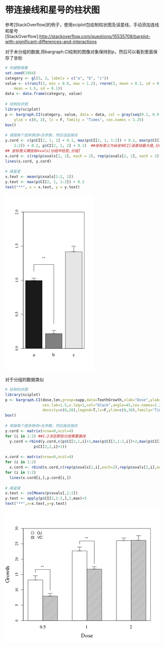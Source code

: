 带连接线和星号的柱状图
========================================================
参考[StackOverflow]的例子，使用sciplot包绘制柱状图及误差线，手动添加连线和星号
[StackOverflow]:http://stackoverflow.com/questions/15535708/barplot-with-significant-differences-and-interactions

对于未分组的数据,将bargraph.CI绘制的图像对象保持到p，然后可以看到里面保存了坐标


```r
# 构建数据集
set.seed(1984)
category <- gl(3, 3, labels = c("a", "b", "c"))
value <- c(runif(3, min = 0.8, max = 1.2), rnorm(3, mean = 0.2, sd = 0.1), rnorm(3, 
    mean = 1.5, sd = 0.1))
data <- data.frame(category, value)

# 绘制柱状图
library(sciplot)
p <- bargraph.CI(category, value, data = data, col = gray(seq(0.1, 0.9, length = 3)), 
    ylim = c(0, 2), lc = F, family = "Times", cex.names = 1.25)
box()

# 根据每个图来微调+后参数，然后话连接线
y.cord <- c(p$CI[2, 1, 1] + 0.1, max(p$CI[2, 1, 1:2]) + 0.2, max(p$CI[2, 1, 
    1:2]) + 0.2, p$CI[2, 1, 2] + 0.1)  ##坐标意义为纵坐标CI[误差线最大值,分组中柱型，分组]
## 坐标意义横坐标xvals[分组中柱型,分组]
x.cord <- c(rep(p$xvals[1, 1], each = 2), rep(p$xvals[2, 1], each = 2))
lines(x.cord, y.cord)

# 画星星
x.text <- mean(p$xvals[1:2, 1])
y.text <- max(p$CI[2, 1, 1:2]) + 0.3
text("**", x = x.text, y = y.text)
```

![plot of chunk unnamed-chunk-1](figure/unnamed-chunk-1.png) 


对于分组的数据类似


```r
# 绘制柱状图
library(sciplot)
p <- bargraph.CI(dose,len,group=supp,data=ToothGrowth,xlab="Dose",ylab="Growth",
                 cex.lab=1.5,x.leg=1,col="black",angle=45,cex.names=1.25,
                 density=c(0,20),legend=T,lc=F,ylim=c(0,30),family="Times")
box()

# 根据每个图来微调+后参数，然后画连接线
y.cord <- matrix(nrow=0,ncol=4)
for (i in 1:2) ##1:2决定那些分组需要画线
  y.cord <-rbind(y.cord,c(p$CI[2,1,i]+1,max(p$CI[2,1:2,i])+2,max(p$CI[2,1:2,i])+2,
             p$CI[2,2,i]+1))

x.cord <- matrix(nrow=0,ncol=4)
for (i in 1:2)
  x.cord <- rbind(x.cord,c(rep(p$xvals[1,i],each=2),rep(p$xvals[2,i],each=2)))
for (i in 1:2)
  lines(x.cord[i,],y.cord[i,])

# 画星星
x.text <- colMeans(p$xvals[,1:2])
y.text <- apply(p$CI[2,1:2,],2,max)+3
text("**",x=x.text,y=y.text)
```

![plot of chunk unnamed-chunk-2](figure/unnamed-chunk-2.png) 


